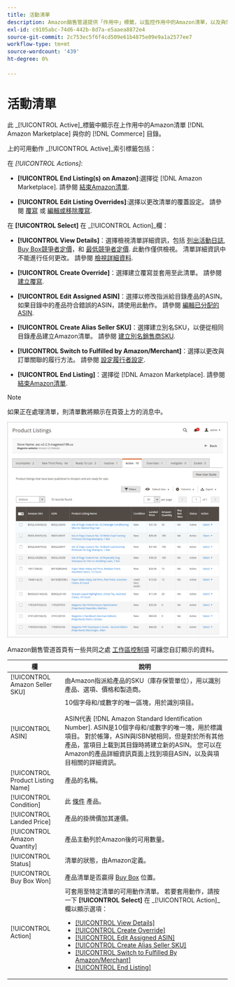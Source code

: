 ```yaml
---
title: 活動清單
description: Amazon銷售管道提供「作用中」標籤，以監控作用中的Amazon清單，以及與您Adobe Commerce目錄中的產品相符的清單。
exl-id: c9105abc-74d6-442b-8d7a-e5aaea8872e4
source-git-commit: 2c753ec5f6f4cd509e61b4875e09e9a1a2577ee7
workflow-type: tm+mt
source-wordcount: '439'
ht-degree: 0%

---
```


# 活動清單

此 _[!UICONTROL Active]_標籤中顯示在上作用中的Amazon清單 [!DNL Amazon Marketplace] 與你的 [!DNL Commerce] 目錄。

上的可用動作 _[!UICONTROL Active]_索引標籤包括：

在 _[!UICONTROL Actions]_:

- **[!UICONTROL End Listing(s) on Amazon]**:選擇從 [!DNL Amazon Marketplace]. 請參閱 [結束Amazon清單](./end-listings-manually.md).

- **[!UICONTROL Edit Listing Overrides]**:選擇以更改清單的覆蓋設定。 請參閱 [覆寫](./overrides.md) 或 [編輯或移除覆寫](./creating-editing-overrides.md#edit-override-single-listing).

在 **[!UICONTROL Select]** 在 _[!UICONTROL Action]_欄：

- **[!UICONTROL View Details]**：選擇檢視清單詳細資訊，包括 [列出活動日誌](./product-listing-details.md#listing-activity-log), [Buy Box競爭者定價](./product-listing-details.md#buy-box-competitor-pricing)，和 [最低競爭者定價](./product-listing-details.md#lowest-competitor-pricing). 此動作僅供檢視。 清單詳細資訊中不能進行任何更改。 請參閱 [檢視詳細資料](./product-listing-details.md).

- **[!UICONTROL Create Override]**：選擇建立覆寫並套用至此清單。 請參閱 [建立覆寫](./creating-editing-overrides.md).

- **[!UICONTROL Edit Assigned ASIN]**：選擇以修改指派給目錄產品的ASIN。 如果目錄中的產品符合錯誤的ASIN，請使用此動作。 請參閱 [編輯已分配的ASIN](./edit-assigned-asin.md).

- **[!UICONTROL Create Alias Seller SKU]**：選擇建立別名SKU，以便從相同目錄產品建立Amazon清單。 請參閱 [建立別名銷售商SKU](./create-alias-seller-sku.md).

- **[!UICONTROL Switch to Fulfilled by Amazon/Merchant]**：選擇以更改與訂單關聯的履行方法。 請參閱 [設定履行者設定](./fulfilled-by.md#configure-fulfilled-by-settings).

- **[!UICONTROL End Listing]**：選擇從 [!DNL Amazon Marketplace]. 請參閱 [結束Amazon清單](./end-listings-manually.md).

>[!NOTE]
>
>如果正在處理清單，則清單數將顯示在頁簽上方的消息中。

![活動清單](assets/amazon-active-listings.png)

Amazon銷售管道首頁有一些共同之處 [工作區控制項](./workspace-controls.md) 可讓您自訂顯示的資料。

| 欄 | 說明 |
|--- |--- |
| [!UICONTROL Amazon Seller SKU] | 由Amazon指派給產品的SKU（庫存保管單位），用以識別產品、選項、價格和製造商。 |
| [!UICONTROL ASIN] | 10個字母和/或數字的唯一區塊，用於識別項目。 <br><br>ASIN代表 [!DNL Amazon Standard Identification Number]. ASIN是10個字母和/或數字的唯一塊，用於標識項目。 對於帳簿，ASIN與ISBN號相同，但是對於所有其他產品，當項目上載到其目錄時將建立新的ASIN。 您可以在Amazon的產品詳細資訊頁面上找到項目ASIN，以及與項目相關的詳細資訊。 |
| [!UICONTROL Product Listing Name] | 產品的名稱。 |
| [!UICONTROL Condition] | 此 [條件](./product-listing-condition.md) 產品。 |
| [!UICONTROL Landed Price] | 產品的掛牌價加其運價。 |
| [!UICONTROL Amazon Quantity] | 產品主動列於Amazon後的可用數量。 |
| [!UICONTROL Status] | 清單的狀態，由Amazon定義。 |
| [!UICONTROL Buy Box Won] | 產品清單是否贏得 [Buy Box](./buy-box-competitor-pricing.md) 位置。 |
| [!UICONTROL Action] | 可套用至特定清單的可用動作清單。 若要套用動作，請按一下 **[!UICONTROL Select]** 在 _[!UICONTROL Action]_欄以顯示選項：<ul><li>[[!UICONTROL View Details]](./product-listing-details.md)</li><li>[[!UICONTROL Create Override]](./creating-editing-overrides.md)</li><li>[[!UICONTROL Edit Assigned ASIN]](./edit-assigned-asin.md)</li><li>[[!UICONTROL Create Alias Seller SKU]](./create-alias-seller-sku.md#region-specific)</li><li>[[!UICONTROL Switch to Fulfilled By Amazon/Merchant]](./fulfilled-by.md#configure-fulfilled-by-settings)</li><li>[[!UICONTROL End Listing]](./end-listings-manually.md)</li></ul> |
